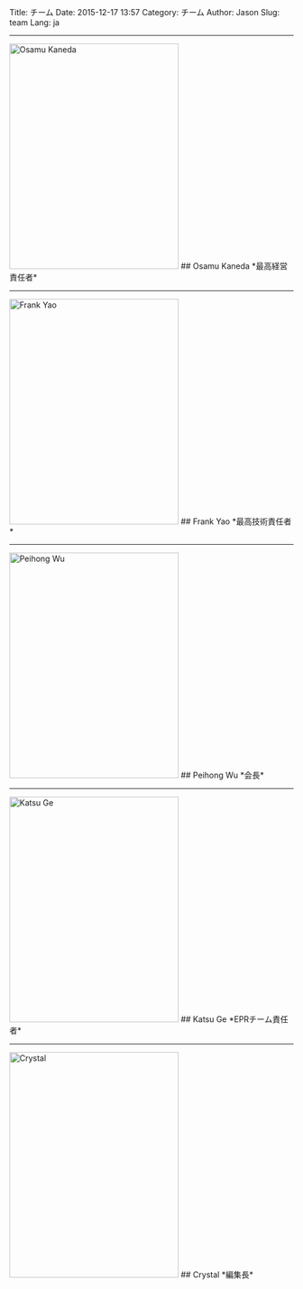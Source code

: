 ﻿Title: チーム
Date: 2015-12-17 13:57
Category: チーム
Author: Jason
Slug: team
Lang: ja

----------------------------------------------

<img src="/images/osamu-kaneda.jpg" alt="Osamu Kaneda" width="300px" height="400px" />
## Osamu Kaneda
*最高経営責任者*

----------------------------------------------

<img src="/images/frank-yao.jpg" alt="Frank Yao" width="300px" height="400px" />
## Frank Yao
*最高技術責任者*

----------------------------------------------

<img src="/images/peihong-wu.jpg" alt="Peihong Wu" width="300px" height="400px" />
## Peihong Wu
*会長*

----------------------------------------------

<img src="/images/katsu-ge.jpg" alt="Katsu Ge" width="300px" height="400px" />
## Katsu Ge
*EPRチーム責任者*

----------------------------------------------

<img src="/images/crystal.jpg" alt="Crystal" width="300px" height="400px" />
## Crystal
*編集長*